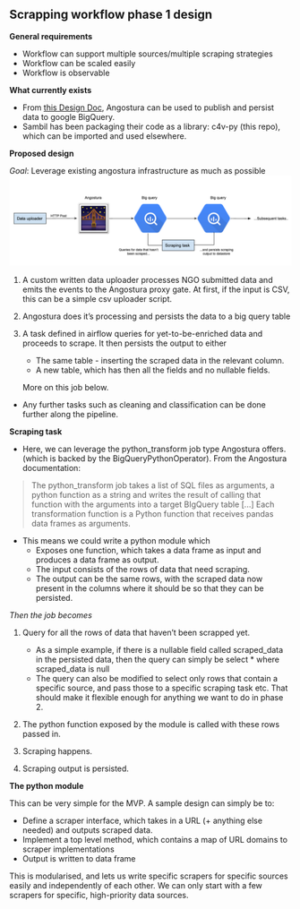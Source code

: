 ## Scrapping workflow phase 1 design 

**General requirements**
* Workflow can support multiple sources/multiple scraping strategies
* Workflow can be scaled easily
* Workflow is observable

**What currently exists**
* From [this Design Doc](https://www.notion.so/de8ece87473b4f37a0ea037d607d910a?v=1bec41f87a6b42acb639d348d2282195&p=6d6b1797931e465d9cf6f5d4641c911e), Angostura can be used to publish and persist data to google BigQuery.
* Sambil has been packaging their code as a library: c4v-py (this repo), which can be imported and used elsewhere.

**Proposed design** 

_Goal_: Leverage existing angostura infrastructure as much as possible
![image](../images/scrapping-workflow-phase-1-design.png)

1. A custom written data uploader processes NGO submitted data and emits the events to the Angostura proxy gate.
At first, if the input is CSV, this can be a simple csv uploader script.

2. Angostura does it’s processing and persists the data to a big query table

3. A task defined in airflow queries for yet-to-be-enriched data and proceeds to scrape.
It then persists the output to either
    * The same table - inserting the scraped data in the relevant column.
    * A new table, which has then all the fields and no nullable fields.

    More on this job below. 

* Any further tasks such as cleaning and classification can be done further along the pipeline.

**Scraping task** 

* Here, we can leverage the python_transform job type Angostura offers. (which is backed by the BigQueryPythonOperator). From the Angostura documentation:
> The python_transform job takes a list of SQL files as arguments, a python function as a string and writes the result of calling that function with the arguments into a target BIgQuery table [...] Each transformation function is a Python function that receives pandas data frames as arguments.

* This means we could write a python module which     
    * Exposes one function, which takes a data frame as input and produces a data frame as output.
    * The input consists of the rows of data that need scraping. 
    * The output can be the same rows, with the scraped data now present in the columns where it should be so that they can be persisted.
    
_Then the job becomes_
1. Query for all the rows of data that haven’t been scrapped yet. 
   * As a simple example, if there is a nullable field called scraped_data in the persisted data, then the query can simply be select * where scraped_data is null
   * The query can also be modified to select only rows that contain a specific source, and pass those to a specific scraping task etc. That should make it flexible enough for anything we want to do in phase 2.

2. The python function exposed by the module is called with these rows passed in.
3. Scraping happens.
4. Scraping output is persisted.
 
**The python module** 

This can be very simple for the MVP. 
A sample design can simply be to:
* Define a scraper interface, which takes in a URL (+ anything else needed) and outputs scraped data.
* Implement a top level method, which contains a map of URL domains to scraper implementations
* Output is written to data frame

This is modularised, and lets us write specific scrapers for specific sources easily and independently of each other. We can only start with a few scrapers for specific, high-priority data sources.



